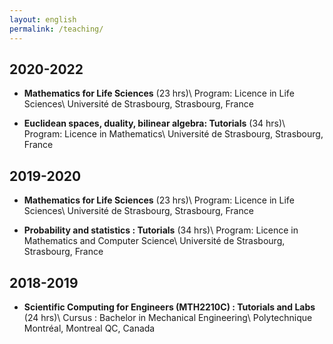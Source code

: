 ```yaml
---
layout: english
permalink: /teaching/
---
```


## 2020-2022

- **Mathematics for Life Sciences** (23 hrs)\\
  Program: Licence in Life Sciences\\
  Université de Strasbourg, Strasbourg, France

- **Euclidean spaces, duality, bilinear algebra: Tutorials** (34 hrs)\\
  Program: Licence in Mathematics\\
  Université de Strasbourg, Strasbourg, France

## 2019-2020

- **Mathematics for Life Sciences** (23 hrs)\\
  Program: Licence in Life Sciences\\
  Université de Strasbourg, Strasbourg, France

- **Probability and statistics : Tutorials** (34 hrs)\\
  Program: Licence in Mathematics and Computer Science\\
  Université de Strasbourg, Strasbourg, France


## 2018-2019

- **Scientific Computing for Engineers  (MTH2210C) : Tutorials and Labs** (24 hrs)\\
  Cursus : Bachelor in Mechanical Engineering\\
  Polytechnique Montréal, Montreal QC, Canada
